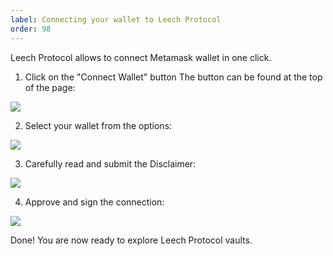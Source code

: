 ```yaml
---
label: Connecting your wallet to Leech Protocol
order: 98
---
```


Leech Protocol allows to connect Metamask wallet in one click.
1. Click on the "Connect Wallet" button
The button can be found at the top of the page:

[![](~/static/intro01.png)](~/static/intro01.png)

2. Select your wallet from the options:

[![](~/static/intro02.png)](~/static/intro02.png)

3. Carefully read and submit the Disclaimer:

[![](~/static/intro03.png)](~/static/intro03.png)

4. Approve and sign the connection:

[![](~/static/intro04.png)](~/static/intro04.png)

Done! You are now ready to explore Leech Protocol vaults.
